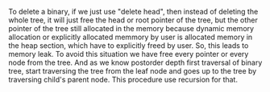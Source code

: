 To delete a binary, if we just use "delete head", then instead of deleting the whole tree, it will just free the head or root pointer
of the tree, but the other pointer of the tree still allocated in the memory because dynamic memory allocation or explicitly 
allocated memmory by user is allocated memory in the heap section, which have to explicitly freed by user. 
So, this leads to memory leak.
To avoid this situation we have free every pointer or every node from the tree.
And as we know postorder depth first traversal of binary tree, start traversing the tree from the leaf node and goes up to the tree
by traversing child's parent node.
This procedure use recursion for that.
